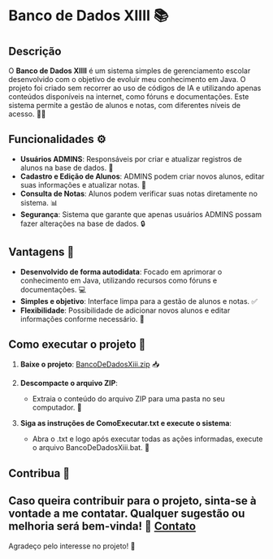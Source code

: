 # Banco de Dados XIIII 📚

## Descrição

O **Banco de Dados XIIII** é um sistema simples de gerenciamento escolar desenvolvido com o objetivo de evoluir meu conhecimento em Java. O projeto foi criado sem recorrer ao uso de códigos de IA e utilizando apenas conteúdos disponíveis na internet, como fóruns e documentações. Este sistema permite a gestão de alunos e notas, com diferentes níveis de acesso. 👨‍🏫

## Funcionalidades ⚙️

- **Usuários ADMINS**: Responsáveis por criar e atualizar registros de alunos na base de dados. 🔑
- **Cadastro e Edição de Alunos**: ADMINS podem criar novos alunos, editar suas informações e atualizar notas. 📝
- **Consulta de Notas**: Alunos podem verificar suas notas diretamente no sistema. 📊
- **Segurança**: Sistema que garante que apenas usuários ADMINS possam fazer alterações na base de dados. 🔒

## Vantagens 🌟

- **Desenvolvido de forma autodidata**: Focado em aprimorar o conhecimento em Java, utilizando recursos como fóruns e documentações. 💻
- **Simples e objetivo**: Interface limpa para a gestão de alunos e notas. ✅
- **Flexibilidade**: Possibilidade de adicionar novos alunos e editar informações conforme necessário. 🔄

## Como executar o projeto 🚀

1. **Baixe o projeto**:
   [BancoDeDadosXiii.zip](https://github.com/user-attachments/files/18311730/BancoDeDadosXiii.zip) 📥
  
2. **Descompacte o arquivo ZIP**:
   - Extraia o conteúdo do arquivo ZIP para uma pasta no seu computador. 📂

3. **Siga as instruções de ComoExecutar.txt e execute o sistema**:
   - Abra o .txt e logo após executar todas as ações informadas, execute o arquivo BancoDeDadosXiii.bat. 🎯

## Contribua 🤝

Caso queira contribuir para o projeto, sinta-se à vontade a me contatar. Qualquer sugestão ou melhoria será bem-vinda! 🌱
[Contato](https://www.instagram.com/_johnvx/)
---

Agradeço pelo interesse no projeto! 🚀
